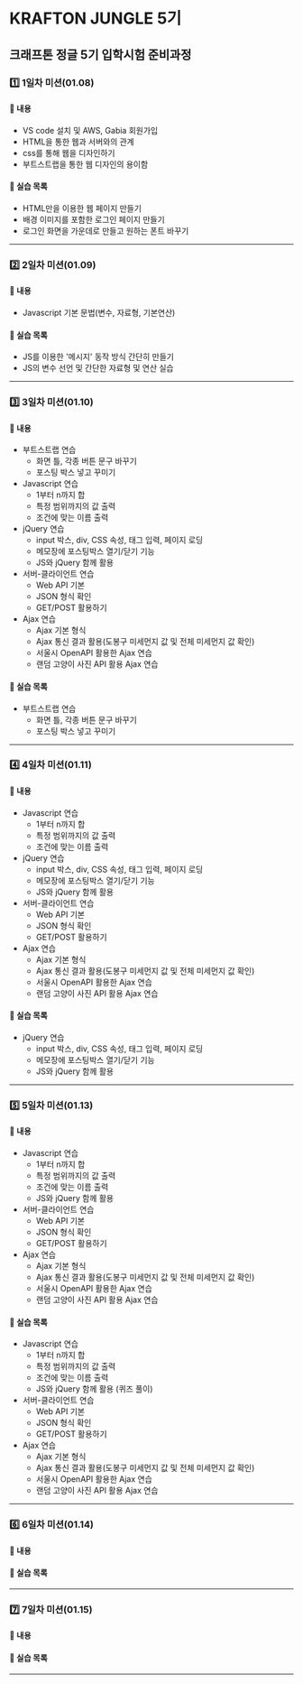 # KRAFTON JUNGLE 5기
## 크래프톤 정글 5기 입학시험 준비과정

### 1️⃣ 1일차 미션(01.08)
#### 📌 내용
 - VS code 설치 및 AWS, Gabia 회원가입
 - HTML을 통한 웹과 서버와의 관계
 - css를 통해 웹을 디자인하기
 - 부트스트랩을 통한 웹 디자인의 용이함

#### 🎯 실습 목록
 - HTML만을 이용한 웹 페이지 만들기
 - 배경 이미지를 포함한 로그인 페이지 만들기
 - 로그인 화면을 가운데로 만들고 원하는 폰트 바꾸기
---------------
 
### 2️⃣ 2일차 미션(01.09)
#### 📌 내용
 - Javascript 기본 문법(변수, 자료형, 기본연산)

#### 🎯 실습 목록
 - JS를 이용한 '메시지' 동작 방식 간단히 만들기
 - JS의 변수 선언 및 간단한 자료형 및 연산 실습
---------------

### 3️⃣ 3일차 미션(01.10)
#### 📌 내용
 - 부트스트랩 연습
    - 화면 틀, 각종 버튼 문구 바꾸기
    - 포스팅 박스 넣고 꾸미기
 - Javascript 연습
    - 1부터 n까지 합
    - 특정 범위까지의 값 출력
    - 조건에 맞는 이름 출력
 - jQuery 연습
    - input 박스, div, CSS 속성, 태그 입력, 페이지 로딩
    - 메모장에 포스팅박스 열기/닫기 기능
    - JS와 jQuery 함께 활용
 - 서버-클라이언트 연습
    - Web API 기본
    - JSON 형식 확인
    - GET/POST 활용하기
 - Ajax 연습
    - Ajax 기본 형식
    - Ajax 통신 결과 활용(도봉구 미세먼지 값 및 전체 미세먼지 값 확인)
    - 서울시 OpenAPI 활용한 Ajax 연습
    - 랜덤 고양이 사진 API 활용 Ajax 연습

#### 🎯 실습 목록
  - 부트스트랩 연습
    - 화면 틀, 각종 버튼 문구 바꾸기
    - 포스팅 박스 넣고 꾸미기
---------------

### 4️⃣ 4일차 미션(01.11)
#### 📌 내용
 - Javascript 연습
    - 1부터 n까지 합
    - 특정 범위까지의 값 출력
    - 조건에 맞는 이름 출력
 - jQuery 연습
    - input 박스, div, CSS 속성, 태그 입력, 페이지 로딩
    - 메모장에 포스팅박스 열기/닫기 기능
    - JS와 jQuery 함께 활용
 - 서버-클라이언트 연습
    - Web API 기본
    - JSON 형식 확인
    - GET/POST 활용하기
 - Ajax 연습
    - Ajax 기본 형식
    - Ajax 통신 결과 활용(도봉구 미세먼지 값 및 전체 미세먼지 값 확인)
    - 서울시 OpenAPI 활용한 Ajax 연습
    - 랜덤 고양이 사진 API 활용 Ajax 연습

#### 🎯 실습 목록
 - jQuery 연습
    - input 박스, div, CSS 속성, 태그 입력, 페이지 로딩
    - 메모장에 포스팅박스 열기/닫기 기능
    - JS와 jQuery 함께 활용
---------------

### 5️⃣ 5일차 미션(01.13)
#### 📌 내용
 - Javascript 연습
    - 1부터 n까지 합
    - 특정 범위까지의 값 출력
    - 조건에 맞는 이름 출력
    - JS와 jQuery 함께 활용
 - 서버-클라이언트 연습
    - Web API 기본
    - JSON 형식 확인
    - GET/POST 활용하기
 - Ajax 연습
    - Ajax 기본 형식
    - Ajax 통신 결과 활용(도봉구 미세먼지 값 및 전체 미세먼지 값 확인)
    - 서울시 OpenAPI 활용한 Ajax 연습
    - 랜덤 고양이 사진 API 활용 Ajax 연습

#### 🎯 실습 목록
 - Javascript 연습
    - 1부터 n까지 합
    - 특정 범위까지의 값 출력
    - 조건에 맞는 이름 출력
    - JS와 jQuery 함께 활용 (퀴즈 풀이)
 - 서버-클라이언트 연습
    - Web API 기본
    - JSON 형식 확인
    - GET/POST 활용하기
 - Ajax 연습
    - Ajax 기본 형식
    - Ajax 통신 결과 활용(도봉구 미세먼지 값 및 전체 미세먼지 값 확인)
    - 서울시 OpenAPI 활용한 Ajax 연습
    - 랜덤 고양이 사진 API 활용 Ajax 연습
---------------

### 6️⃣ 6일차 미션(01.14)
#### 📌 내용


#### 🎯 실습 목록
---------------

### 7️⃣ 7일차 미션(01.15)
#### 📌 내용


#### 🎯 실습 목록
---------------